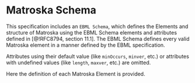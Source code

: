 
# Matroska Schema

This specification includes an `EBML Schema`, which defines the Elements and structure
of Matroska using the EBML Schema elements and attributes defined in [@!RFC8794, section 11.1].
The EBML Schema defines every valid Matroska element in a manner defined by the EBML specification.

Attributes using their default value (like `minOccurs`, `minver`, etc.) or attributes with undefined values (like `length`, `maxver`, etc.) are omitted.

Here the definition of each Matroska Element is provided.

